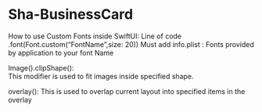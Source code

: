 # Sha-BusinessCard


How to use Custom Fonts inside SwiftUI:
    Line of code .font(Font.custom(“FontName”,size: 20))
    Must add info.plist : Fonts provided by application to your font Name


Image().clipShape():  
    This modifier is used to fit images inside specified shape.


overlay():
This is used to overlap current layout into specified items in the overlay




